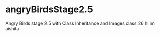 # angryBirdsStage2.5
Angry Birds stage 2.5 with Class Inheritance and Images
class 26 
hi im aishita